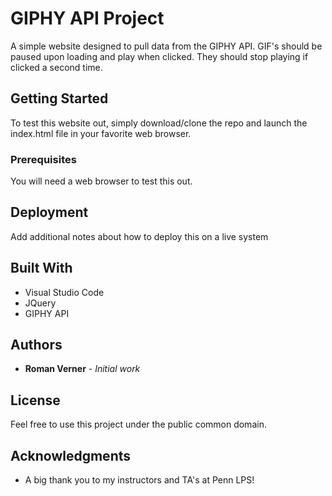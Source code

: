 # GIPHY API Project

A simple website designed to pull data from the GIPHY API. GIF's should be paused upon loading and play when clicked. They should stop playing if clicked a second time.

## Getting Started

To test this website out, simply download/clone the repo and launch the index.html file in your favorite web browser.

### Prerequisites

You will need a web browser to test this out.

## Deployment

Add additional notes about how to deploy this on a live system

## Built With

* Visual Studio Code
* JQuery
* GIPHY API

## Authors

* **Roman Verner** - *Initial work*

## License

Feel free to use this project under the public common domain.

## Acknowledgments

* A big thank you to my instructors and TA's at Penn LPS!